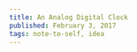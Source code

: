 ```yaml
---
title: An Analog Digital Clock
published: February 3, 2017
tags: note-to-self, idea
---
```


<canvas id="canvas">
</canvas>
<script type='text/javascript' src='/clock/clock.js'>
</script>
